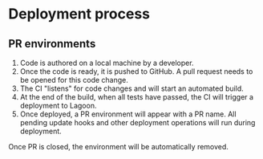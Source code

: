 # Deployment process

## PR environments

1. Code is authored on a local machine by a developer.
2. Once the code is ready, it is pushed to GitHub. A pull request needs to be opened for this code change.
3. The CI "listens" for code changes and will start an automated build.
4. At the end of the build, when all tests have passed, the CI will trigger a deployment to Lagoon.
5. Once deployed, a PR environment will appear with a PR name.
   All pending update hooks and other deployment operations will run during deployment.

Once PR is closed, the environment will be automatically removed.
